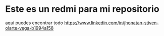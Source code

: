 # Este es un redmi para mi repositorio
aqui puedes encontrar todo
https://www.linkedin.com/in/jhonatan-stiven-olarte-vega-b1994a158